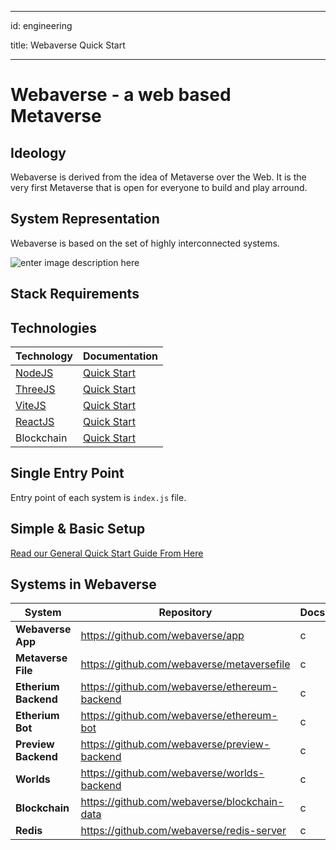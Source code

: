
---

id: engineering

title: Webaverse Quick Start

---


# Webaverse - a web based Metaverse

  

## Ideology

Webaverse is derived from the idea of Metaverse over the Web. It is the very first Metaverse that is open for everyone to build and play arround.

  

## System Representation

Webaverse is based on the set of highly interconnected systems.

![enter image description here](https://i.ibb.co/cycm5W3/Network-Diagram-drawio.png)
  

## Stack Requirements

## Technologies


| 	Technology  | Documentation   |
|--|--|
| [NodeJS](https://nodejs.org/) | [Quick Start](https://nodejs.org/en/docs/guides/getting-started-guide/) |
|[ThreeJS](https://threejs.org/)|[Quick Start](https://threejs.org/docs/#manual/en/introduction/Creating-a-scene)|
|[ViteJS](https://vitejs.dev/)|[Quick Start](https://vitejs.dev/guide/)|
|[ReactJS](https://reactjs.org/)|[Quick Start](https://reactjs.org/docs/getting-started.html)|
|Blockchain| [Quick Start](https://ethereum.org/uk/developers/tutorials/hello-world-smart-contract/) |


## Single Entry Point

Entry point of each system is `index.js` file.

## Simple & Basic Setup 

[Read our General Quick Start Guide From Here](Basic&Guide&Comes&Here)


## Systems in Webaverse

| 	System  | Repository   | Docs |
|--|--|--|
| **Webaverse App** | https://github.com/webaverse/app | c |
| **Metaverse File** | https://github.com/webaverse/metaversefile | c |
| **Etherium Backend** | https://github.com/webaverse/ethereum-backend | c |
| **Etherium Bot** | https://github.com/webaverse/ethereum-bot | c |
| **Preview Backend** | https://github.com/webaverse/preview-backend | c |
| **Worlds** | https://github.com/webaverse/worlds-backend | c |
| **Blockchain** | https://github.com/webaverse/blockchain-data | c |
| **Redis** | https://github.com/webaverse/redis-server | c |